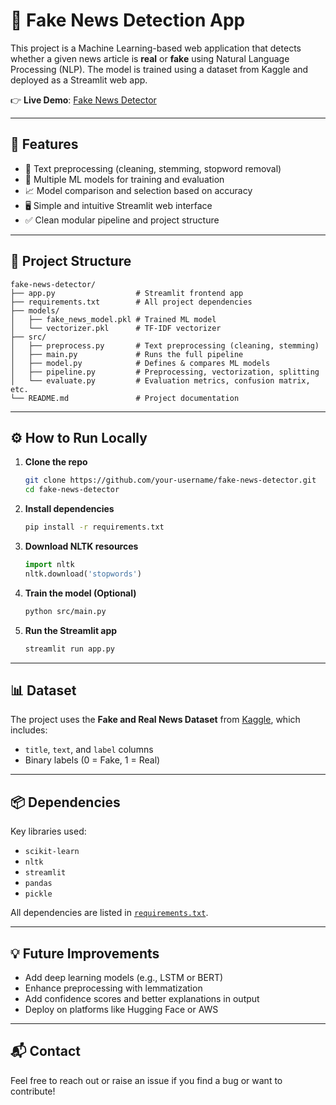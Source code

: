 # 📰 Fake News Detection App

This project is a Machine Learning-based web application that detects whether a given news article is **real** or **fake** using Natural Language Processing (NLP). The model is trained using a dataset from Kaggle and deployed as a Streamlit web app.

👉 **Live Demo**: [Fake News Detector](https://fake-news-detector-c9wijljfz3y8xgpvq2gxvy.streamlit.app)

---

## 🚀 Features

- 🧹 Text preprocessing (cleaning, stemming, stopword removal)
- 🧠 Multiple ML models for training and evaluation
- 📈 Model comparison and selection based on accuracy
- 🖥️ Simple and intuitive Streamlit web interface
- ✅ Clean modular pipeline and project structure

---

## 📁 Project Structure

```
fake-news-detector/
├── app.py                  # Streamlit frontend app
├── requirements.txt        # All project dependencies
├── models/
│   ├── fake_news_model.pkl # Trained ML model
│   └── vectorizer.pkl      # TF-IDF vectorizer
├── src/
│   ├── preprocess.py       # Text preprocessing (cleaning, stemming)
│   ├── main.py             # Runs the full pipeline
│   ├── model.py            # Defines & compares ML models
│   ├── pipeline.py         # Preprocessing, vectorization, splitting
│   └── evaluate.py         # Evaluation metrics, confusion matrix, etc.
└── README.md               # Project documentation
```

---

## ⚙️ How to Run Locally

1. **Clone the repo**
   ```bash
   git clone https://github.com/your-username/fake-news-detector.git
   cd fake-news-detector
   ```

2. **Install dependencies**
   ```bash
   pip install -r requirements.txt
   ```

3. **Download NLTK resources**
   ```python
   import nltk
   nltk.download('stopwords')
   ```

4. **Train the model (Optional)**
   ```bash
   python src/main.py
   ```

5. **Run the Streamlit app**
   ```bash
   streamlit run app.py
   ```

---

## 📊 Dataset

The project uses the **Fake and Real News Dataset** from [Kaggle](https://www.kaggle.com/clmentbisaillon/fake-and-real-news-dataset), which includes:
- `title`, `text`, and `label` columns
- Binary labels (0 = Fake, 1 = Real)

---

## 📦 Dependencies

Key libraries used:
- `scikit-learn`
- `nltk`
- `streamlit`
- `pandas`
- `pickle`

All dependencies are listed in [`requirements.txt`](./requirements.txt).

---

## 💡 Future Improvements

- Add deep learning models (e.g., LSTM or BERT)
- Enhance preprocessing with lemmatization
- Add confidence scores and better explanations in output
- Deploy on platforms like Hugging Face or AWS

---

## 📬 Contact
Feel free to reach out or raise an issue if you find a bug or want to contribute!
